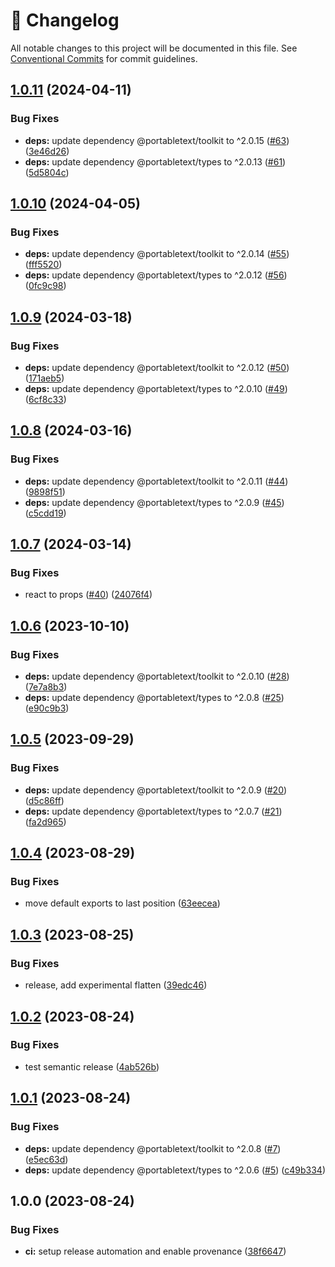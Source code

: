 <!-- markdownlint-disable --><!-- textlint-disable -->

# 📓 Changelog

All notable changes to this project will be documented in this file. See
[Conventional Commits](https://conventionalcommits.org) for commit guidelines.

## [1.0.11](https://github.com/portabletext/vue-portabletext/compare/v1.0.10...v1.0.11) (2024-04-11)


### Bug Fixes

* **deps:** update dependency @portabletext/toolkit to ^2.0.15 ([#63](https://github.com/portabletext/vue-portabletext/issues/63)) ([3e46d26](https://github.com/portabletext/vue-portabletext/commit/3e46d261832a04e5f7caf3abb6cbfcf46425ae2d))
* **deps:** update dependency @portabletext/types to ^2.0.13 ([#61](https://github.com/portabletext/vue-portabletext/issues/61)) ([5d5804c](https://github.com/portabletext/vue-portabletext/commit/5d5804c5968d3ef52c29ef75c4f9f4afbc4da17f))

## [1.0.10](https://github.com/portabletext/vue-portabletext/compare/v1.0.9...v1.0.10) (2024-04-05)


### Bug Fixes

* **deps:** update dependency @portabletext/toolkit to ^2.0.14 ([#55](https://github.com/portabletext/vue-portabletext/issues/55)) ([fff5520](https://github.com/portabletext/vue-portabletext/commit/fff5520ef65e70521732b462aad314ab4bfd4239))
* **deps:** update dependency @portabletext/types to ^2.0.12 ([#56](https://github.com/portabletext/vue-portabletext/issues/56)) ([0fc9c98](https://github.com/portabletext/vue-portabletext/commit/0fc9c989d0089ca430e8c54a2c75a9655f8a2d6a))

## [1.0.9](https://github.com/portabletext/vue-portabletext/compare/v1.0.8...v1.0.9) (2024-03-18)


### Bug Fixes

* **deps:** update dependency @portabletext/toolkit to ^2.0.12 ([#50](https://github.com/portabletext/vue-portabletext/issues/50)) ([171aeb5](https://github.com/portabletext/vue-portabletext/commit/171aeb544754169fd5fa323f033d33aec0eeed11))
* **deps:** update dependency @portabletext/types to ^2.0.10 ([#49](https://github.com/portabletext/vue-portabletext/issues/49)) ([6cf8c33](https://github.com/portabletext/vue-portabletext/commit/6cf8c3386fc69bc771726a63efdab4929a84a7b0))

## [1.0.8](https://github.com/portabletext/vue-portabletext/compare/v1.0.7...v1.0.8) (2024-03-16)


### Bug Fixes

* **deps:** update dependency @portabletext/toolkit to ^2.0.11 ([#44](https://github.com/portabletext/vue-portabletext/issues/44)) ([9898f51](https://github.com/portabletext/vue-portabletext/commit/9898f51cc8b8e910dbd2082a44bccaf0d71e2b10))
* **deps:** update dependency @portabletext/types to ^2.0.9 ([#45](https://github.com/portabletext/vue-portabletext/issues/45)) ([c5cdd19](https://github.com/portabletext/vue-portabletext/commit/c5cdd1993caa87db7757266f983437876185e1f2))

## [1.0.7](https://github.com/portabletext/vue-portabletext/compare/v1.0.6...v1.0.7) (2024-03-14)


### Bug Fixes

* react to props ([#40](https://github.com/portabletext/vue-portabletext/issues/40)) ([24076f4](https://github.com/portabletext/vue-portabletext/commit/24076f4d6e758ba224ed62e9de6b32ab88efa74a))

## [1.0.6](https://github.com/portabletext/vue-portabletext/compare/v1.0.5...v1.0.6) (2023-10-10)


### Bug Fixes

* **deps:** update dependency @portabletext/toolkit to ^2.0.10 ([#28](https://github.com/portabletext/vue-portabletext/issues/28)) ([7e7a8b3](https://github.com/portabletext/vue-portabletext/commit/7e7a8b392e5a9376467fbb5206c5f91d5bca50b3))
* **deps:** update dependency @portabletext/types to ^2.0.8 ([#25](https://github.com/portabletext/vue-portabletext/issues/25)) ([e90c9b3](https://github.com/portabletext/vue-portabletext/commit/e90c9b3ade9477637d9548b757646a5333022c0e))

## [1.0.5](https://github.com/portabletext/vue-portabletext/compare/v1.0.4...v1.0.5) (2023-09-29)


### Bug Fixes

* **deps:** update dependency @portabletext/toolkit to ^2.0.9 ([#20](https://github.com/portabletext/vue-portabletext/issues/20)) ([d5c86ff](https://github.com/portabletext/vue-portabletext/commit/d5c86ffab2ca8e1a2aecdbf0229c6e819b250dbc))
* **deps:** update dependency @portabletext/types to ^2.0.7 ([#21](https://github.com/portabletext/vue-portabletext/issues/21)) ([fa2d965](https://github.com/portabletext/vue-portabletext/commit/fa2d96548b879eb0257d0fa4f820abd2f7f50890))

## [1.0.4](https://github.com/portabletext/vue-portabletext/compare/v1.0.3...v1.0.4) (2023-08-29)

### Bug Fixes

- move default exports to last position ([63eecea](https://github.com/portabletext/vue-portabletext/commit/63eeceabbc68506fdd889f01d6242875f275e965))

## [1.0.3](https://github.com/portabletext/vue-portabletext/compare/v1.0.2...v1.0.3) (2023-08-25)

### Bug Fixes

- release, add experimental flatten ([39edc46](https://github.com/portabletext/vue-portabletext/commit/39edc4666bd397ccaa68224705e76f6eb1547745))

## [1.0.2](https://github.com/portabletext/vue-portabletext/compare/v1.0.1...v1.0.2) (2023-08-24)

### Bug Fixes

- test semantic release ([4ab526b](https://github.com/portabletext/vue-portabletext/commit/4ab526b11345fa20849c75c2cbf4155148aa3e3e))

## [1.0.1](https://github.com/portabletext/vue-portabletext/compare/v1.0.0...v1.0.1) (2023-08-24)

### Bug Fixes

- **deps:** update dependency @portabletext/toolkit to ^2.0.8 ([#7](https://github.com/portabletext/vue-portabletext/issues/7)) ([e5ec63d](https://github.com/portabletext/vue-portabletext/commit/e5ec63d989909727cc7690d06fea668e00ee63d8))
- **deps:** update dependency @portabletext/types to ^2.0.6 ([#5](https://github.com/portabletext/vue-portabletext/issues/5)) ([c49b334](https://github.com/portabletext/vue-portabletext/commit/c49b3348db24a85a0dc2ccb420e3dd150667aa48))

## 1.0.0 (2023-08-24)

### Bug Fixes

- **ci:** setup release automation and enable provenance ([38f6647](https://github.com/portabletext/vue-portabletext/commit/38f66478336b2542278eb3b66536a0ca508b22e8))
